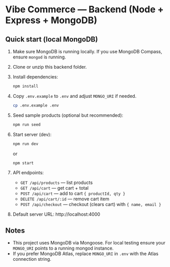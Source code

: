 # Vibe Commerce — Backend (Node + Express + MongoDB)

## Quick start (local MongoDB)

1. Make sure MongoDB is running locally. If you use MongoDB Compass, ensure `mongod` is running.
2. Clone or unzip this backend folder.
3. Install dependencies:
   ```bash
   npm install
   ```
4. Copy `.env.example` to `.env` and adjust `MONGO_URI` if needed.
   ```bash
   cp .env.example .env
   ```
5. Seed sample products (optional but recommended):
   ```bash
   npm run seed
   ```
6. Start server (dev):
   ```bash
   npm run dev
   ```
   or
   ```bash
   npm start
   ```
7. API endpoints:
   - `GET /api/products` — list products
   - `GET /api/cart` — get cart + total
   - `POST /api/cart` — add to cart `{ productId, qty }`
   - `DELETE /api/cart/:id` — remove cart item
   - `POST /api/checkout` — checkout (clears cart) with `{ name, email }`

8. Default server URL: http://localhost:4000

## Notes
- This project uses MongoDB via Mongoose. For local testing ensure your `MONGO_URI` points to a running mongod instance.
- If you prefer MongoDB Atlas, replace `MONGO_URI` in `.env` with the Atlas connection string.

